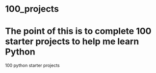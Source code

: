 100_projects
============

# The point of this is to complete 100 starter projects to help me learn Python


100 python starter projects
